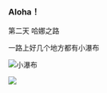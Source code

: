 ### Aloha！

第二天 哈娜之路

一路上好几个地方都有小瀑布

![小瀑布](https://lh3.googleusercontent.com/YTFpXq7iVqi_n84VgTeD24WiYaxcEdu3s9ydBHDLMDpuPh0gHCVnxZbouR1yxBMuGCY6TVYsXG2QgNSl8sRDBf1lnVYQdmQkSTRY7Vlhnb20AZ1RIVG6ZoM35iMIBnSW76sDpl1i8zguptPg-MqtHxEXrrZOVeZ-EOwqiKooNt5mT84SWdDRN63SMhw7aBJZxV2ZsJvIsky74gjGntw-BXDWTbaMMdyAtj0xKjpOCLMEmhoMS7X2C4DXY94cO27VQl_-swRWVUIInoHZywi40PlIOnhDCGfrf7fJovwyR0nU4Sg8LNqZd7mLQ75VxfBsD0MQtoE_fFlYMCdXBe9Yb_Xhx8kTUUt8IP5sRFNgJgICWMSIftULVTEvMOeJOW2EpwT2Bw8qVdtwIIgIJwhZxwk6FiTNh8nNS3DdjOE8mAPS-Yv70yDuJtoj3XeB2degOGUhs6Q4oI9PWRoPfvEr527xhdJ4t_LvrE1hRtv69fQgO_w9aOr0iwco2sNiYIDh_-F4r1-2G4a_g_OPLEO2drbcxzA_juTI27jK4CH_AfLKTSPqMUKAeEOB7S_EyAbTFGm3k8mA2_p7kfa1SytBio53QZZkQJeevq-c11mBFZqJtorcTYTnWpKW0jlFjLVKkSML2cqDppaMIUXvCjplikjkUhs--v3g0albVdHqh01AyVeYKNQybaK57xAeVinF6gTgVfgWy6NlJmmmD7LEDH6CZAXT6wrSaNWeVgsoEiY3mjA_=w600)

![](https://lh3.googleusercontent.com/YTFpXq7iVqi_n84VgTeD24WiYaxcEdu3s9ydBHDLMDpuPh0gHCVnxZbouR1yxBMuGCY6TVYsXG2QgNSl8sRDBf1lnVYQdmQkSTRY7Vlhnb20AZ1RIVG6ZoM35iMIBnSW76sDpl1i8zguptPg-MqtHxEXrrZOVeZ-EOwqiKooNt5mT84SWdDRN63SMhw7aBJZxV2ZsJvIsky74gjGntw-BXDWTbaMMdyAtj0xKjpOCLMEmhoMS7X2C4DXY94cO27VQl_-swRWVUIInoHZywi40PlIOnhDCGfrf7fJovwyR0nU4Sg8LNqZd7mLQ75VxfBsD0MQtoE_fFlYMCdXBe9Yb_Xhx8kTUUt8IP5sRFNgJgICWMSIftULVTEvMOeJOW2EpwT2Bw8qVdtwIIgIJwhZxwk6FiTNh8nNS3DdjOE8mAPS-Yv70yDuJtoj3XeB2degOGUhs6Q4oI9PWRoPfvEr527xhdJ4t_LvrE1hRtv69fQgO_w9aOr0iwco2sNiYIDh_-F4r1-2G4a_g_OPLEO2drbcxzA_juTI27jK4CH_AfLKTSPqMUKAeEOB7S_EyAbTFGm3k8mA2_p7kfa1SytBio53QZZkQJeevq-c11mBFZqJtorcTYTnWpKW0jlFjLVKkSML2cqDppaMIUXvCjplikjkUhs--v3g0albVdHqh01AyVeYKNQybaK57xAeVinF6gTgVfgWy6NlJmmmD7LEDH6CZAXT6wrSaNWeVgsoEiY3mjA_=w1184-h888-no)
